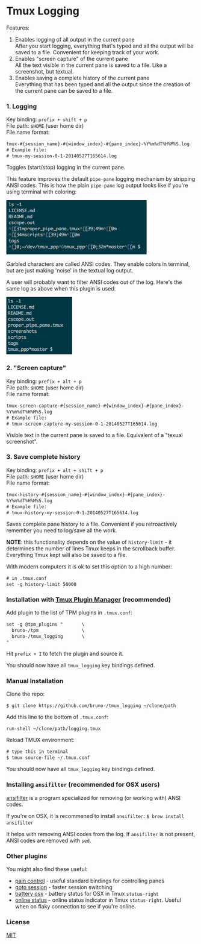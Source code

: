 # Tmux Logging

Features:

1. Enables logging of all output in the current pane<br/>
   After you start logging, everything that's typed and all the output will be
   saved to a file. Convenient for keeping track of your work.
2. Enables "screen capture" of the current pane<br/>
   All the text visible in the current pane is saved to a file. Like a
   screenshot, but textual.
3. Enables saving a complete history of the current pane<br/>
   Everything that has been typed and all the output since the creation of the
   current pane can be saved to a file.

### 1. Logging

Key binding: `prefix + shift + p`<br/>
File path: `$HOME` (user home dir)<br/>
File name format:

    tmux-#{session_name}-#{window_index}-#{pane_index}-%Y%m%dT%H%M%S.log
    # Example file:
    # tmux-my-session-0-1-20140527T165614.log

Toggles (start/stop) logging in the current pane.

This feature improves the default `pipe-pane` logging mechanism by stripping
ANSI codes. This is how the plain `pipe-pane` log output looks like if you're
using terminal with coloring:

![garbled log output](/screenshots/garbled_log_output.png)

Garbled characters are called ANSI codes. They enable colors in terminal, but
are just making 'noise' in the textual log output.

A user will probably want to filter ANSI codes out of the log. Here's the same
log as above when this plugin is used:

![proper log output](/screenshots/proper_log_output.png)

### 2. "Screen capture"

Key binding: `prefix + alt + p`<br/>
File path: `$HOME` (user home dir)<br/>
File name format:

    tmux-screen-capture-#{session_name}-#{window_index}-#{pane_index}-%Y%m%dT%H%M%S.log
    # Example file:
    # tmux-screen-capture-my-session-0-1-20140527T165614.log

Visible text in the current pane is saved to a file. Equivalent of a "texual
screenshot".

### 3. Save complete history

Key binding: `prefix + alt + shift + p`<br/>
File path: `$HOME` (user home dir)<br/>
File name format:

    tmux-history-#{session_name}-#{window_index}-#{pane_index}-%Y%m%dT%H%M%S.log
    # Example file:
    # tmux-history-my-session-0-1-20140527T165614.log

Saves complete pane history to a file. Convenient if you retroactively remember
you need to log/save all the work.

**NOTE**: this functionality depends on the value of `history-limit` - it
determines the number of lines Tmux keeps in the scrollback buffer. Everything
Tmux kept will also be saved to a file.

With modern computers it is ok to set this option to a high number:

    # in .tmux.conf
    set -g history-limit 50000

### Installation with [Tmux Plugin Manager](https://github.com/bruno-/tpm) (recommended)

Add plugin to the list of TPM plugins in `.tmux.conf`:

    set -g @tpm_plugins "       \
      bruno-/tpm                \
      bruno-/tmux_logging       \
    "

Hit `prefix + I` to fetch the plugin and source it.

You should now have all `tmux_logging` key bindings defined.

### Manual Installation

Clone the repo:

    $ git clone https://github.com/bruno-/tmux_logging ~/clone/path

Add this line to the bottom of `.tmux.conf`:

    run-shell ~/clone/path/logging.tmux

Reload TMUX environment:

    # type this in terminal
    $ tmux source-file ~/.tmux.conf

You should now have all `tmux_logging` key bindings defined.

### Installing `ansifilter` (recommended for OSX users)

[ansifilter](http://www.andre-simon.de/doku/ansifilter/en/ansifilter.php)
is a program specialized for removing (or working with) ANSI codes.

If you're on OSX, it is recommened to install `ansifilter`:
`$ brew install ansifilter`

It helps with removing ANSI codes from the log. If `ansifilter` is not present,
ANSI codes are removed with `sed`.

### Other plugins

You might also find these useful:

- [pain control](https://github.com/bruno-/tmux_pain_control) - useful standard
  bindings for controlling panes
- [goto session](https://github.com/bruno-/tmux_goto_session) - faster session
  switching
- [battery osx](https://github.com/bruno-/tmux_battery_osx) - battery status
  for OSX in Tmux `status-right`
- [online status](https://github.com/bruno-/tmux_online_status) - online status
  indicator in Tmux `status-right`. Useful when on flaky connection to see if
  you're online.

### License

[MIT](LICENSE.md)

